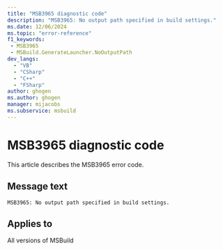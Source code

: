 ```yaml
---
title: "MSB3965 diagnostic code"
description: "MSB3965: No output path specified in build settings."
ms.date: 12/06/2024
ms.topic: "error-reference"
f1_keywords:
 - MSB3965
 - MSBuild.GenerateLauncher.NoOutputPath
dev_langs:
  - "VB"
  - "CSharp"
  - "C++"
  - "FSharp"
author: ghogen
ms.author: ghogen
manager: mijacobs
ms.subservice: msbuild
---
```


# MSB3965 diagnostic code

<!-- :::ErrorDefinitionDescription::: -->
<!-- :::editable-content name="introDescription"::: -->
This article describes the MSB3965 error code.
<!-- :::editable-content-end::: -->

## Message text

```output
MSB3965: No output path specified in build settings.
```

<!-- :::editable-content name="postOutputDescription"::: -->
<!--
{StrBegin="MSB3965: "}
-->
<!-- :::editable-content-end::: -->
<!-- :::ErrorDefinitionDescription-end::: -->

## Applies to

All versions of MSBuild

